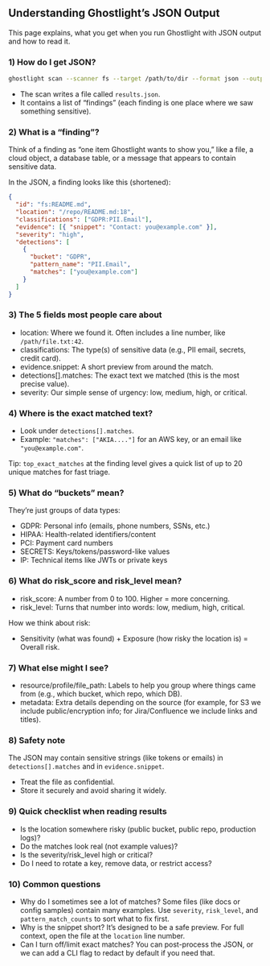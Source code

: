 ## Understanding Ghostlight’s JSON Output

This page explains, what you get when you run Ghostlight with JSON output and how to read it.

### 1) How do I get JSON?

```bash
ghostlight scan --scanner fs --target /path/to/dir --format json --output results.json
```

- The scan writes a file called `results.json`.
- It contains a list of “findings” (each finding is one place where we saw something sensitive).

### 2) What is a “finding”?

Think of a finding as “one item Ghostlight wants to show you,” like a file, a cloud object, a database table, or a message that appears to contain sensitive data.

In the JSON, a finding looks like this (shortened):

```json
{
  "id": "fs:README.md",
  "location": "/repo/README.md:18",
  "classifications": ["GDPR:PII.Email"],
  "evidence": [{ "snippet": "Contact: you@example.com" }],
  "severity": "high",
  "detections": [
    {
      "bucket": "GDPR",
      "pattern_name": "PII.Email",
      "matches": ["you@example.com"]
    }
  ]
}
```

### 3) The 5 fields most people care about

- location: Where we found it. Often includes a line number, like `/path/file.txt:42`.
- classifications: The type(s) of sensitive data (e.g., PII email, secrets, credit card).
- evidence.snippet: A short preview from around the match.
- detections[].matches: The exact text we matched (this is the most precise value).
- severity: Our simple sense of urgency: low, medium, high, or critical.

### 4) Where is the exact matched text?

- Look under `detections[].matches`.
- Example: `"matches": ["AKIA...."]` for an AWS key, or an email like `"you@example.com"`.

Tip: `top_exact_matches` at the finding level gives a quick list of up to 20 unique matches for fast triage.

### 5) What do “buckets” mean?

They’re just groups of data types:
- GDPR: Personal info (emails, phone numbers, SSNs, etc.)
- HIPAA: Health-related identifiers/content
- PCI: Payment card numbers
- SECRETS: Keys/tokens/password-like values
- IP: Technical items like JWTs or private keys

### 6) What do risk_score and risk_level mean?

- risk_score: A number from 0 to 100. Higher = more concerning.
- risk_level: Turns that number into words: low, medium, high, critical.

How we think about risk:
- Sensitivity (what was found) + Exposure (how risky the location is) = Overall risk.

### 7) What else might I see?

- resource/profile/file_path: Labels to help you group where things came from (e.g., which bucket, which repo, which DB).
- metadata: Extra details depending on the source (for example, for S3 we include public/encryption info; for Jira/Confluence we include links and titles).

### 8) Safety note

The JSON may contain sensitive strings (like tokens or emails) in `detections[].matches` and in `evidence.snippet`.
- Treat the file as confidential.
- Store it securely and avoid sharing it widely.

### 9) Quick checklist when reading results

- Is the location somewhere risky (public bucket, public repo, production logs)?
- Do the matches look real (not example values)?
- Is the severity/risk_level high or critical?
- Do I need to rotate a key, remove data, or restrict access?

### 10) Common questions

- Why do I sometimes see a lot of matches? Some files (like docs or config samples) contain many examples. Use `severity`, `risk_level`, and `pattern_match_counts` to sort what to fix first.
- Why is the snippet short? It’s designed to be a safe preview. For full context, open the file at the `location` line number.
- Can I turn off/limit exact matches? You can post-process the JSON, or we can add a CLI flag to redact by default if you need that.



